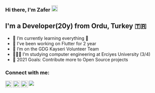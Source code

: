 ### Hi there, I'm Zafer <img src="https://raw.githubusercontent.com/MartinHeinz/MartinHeinz/master/wave.gif" width="20" height="20" />


## I'm a Developer(20y) from Ordu, Turkey 🇹🇷

- 🌱 I’m currently learning everything 🤣
- 💙 I’ve been working on Flutter for 2 year
- 💪 I’m on the GDG Kayseri Volunteer Team
- 👩🏻‍💻 I’m studying computer engineering at Erciyes University (3/4)
- 🥅 2021 Goals: Contribute more to Open Source projects

### Connect with me:

[<img align="left" alt="codeSTACKr | Twitter" width="22px" src="https://cdn.jsdelivr.net/npm/simple-icons@v3/icons/twitter.svg" />][twitter]
[<img align="left" alt="codeSTACKr | LinkedIn" width="22px" src="https://cdn.jsdelivr.net/npm/simple-icons@v3/icons/linkedin.svg" />][linkedin]
[<img align="left" alt="codeSTACKr | Instagram" width="22px" src="https://cdn.jsdelivr.net/npm/simple-icons@v3/icons/instagram.svg" />][instagram]



[twitter]: https://twitter.com/zafrgulr
[instagram]: https://www.instagram.com/_zaferguler
[linkedin]: https://www.linkedin.com/in/zafrgulr



![](https://komarev.com/ghpvc/?username=zaferguler0)
